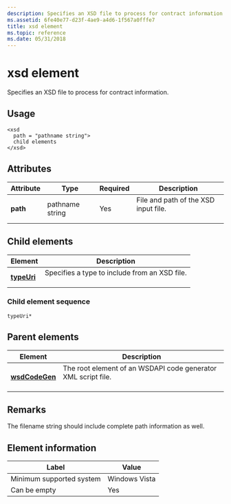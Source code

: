 ```yaml
---
description: Specifies an XSD file to process for contract information.
ms.assetid: 6fe40e77-d23f-4ae9-a4d6-1f567a0fffe7
title: xsd element
ms.topic: reference
ms.date: 05/31/2018
---
```


# xsd element

Specifies an XSD file to process for contract information.

## Usage

``` syntax
<xsd
  path = "pathname string">
  child elements
</xsd>
```

## Attributes



| Attribute           | Type                       | Required       | Description                                                 |
|---------------------|----------------------------|----------------|-------------------------------------------------------------|
| **path**<br/> | pathname string<br/> | Yes<br/> | File and path of the XSD input file.<br/> <br/> |



## Child elements



| Element                               | Description                                                          |
|---------------------------------------|----------------------------------------------------------------------|
| [**typeUri**](typeuri.md)<br/> | Specifies a type to include from an XSD file.<br/> <br/> |



### Child element sequence

``` syntax
typeUri*
```

## Parent elements



| Element                                     | Description                                                                          |
|---------------------------------------------|--------------------------------------------------------------------------------------|
| [**wsdCodeGen**](wsdcodegen.md)<br/> | The root element of an WSDAPI code generator XML script file.<br/> <br/> |



## Remarks

The filename string should include complete path information as well.

## Element information



| Label | Value |
|-------------------------------------|---------------|
| Minimum supported system<br/> | Windows Vista |
| Can be empty                        | Yes           |



 

 




